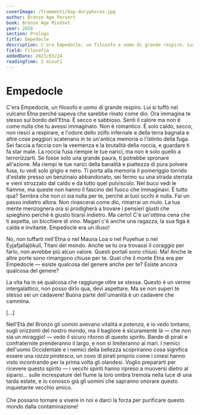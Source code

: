 ```yaml
---
coverImage: /frammenti/bap-doryphoros.jpg
author: Bronze Age Pervert
book: Bronze Age Mindset
year: 2018
section: Prologo
title: Empedocle
description: C'era Empedocle, un filosofo e uomo di grande respiro. Lui si tuffò nel vulcano Etna perché sapeva che sarebbe rinato come dio. Ora immagina te stesso sul bordo dell'Etna. È secco e sabbioso.  
field: Filosofia 
addedDate: 2023/03/24
readingTime: 2 minuti
---
```


# Empedocle

C'era Empedocle, un filosofo e uomo di grande respiro. Lui si tuffò nel vulcano Etna perché sapeva che sarebbe rinato come dio. Ora immagina te stesso sul bordo dell'Etna. È secco e sabbioso. Senti il calore ma non è come nulla che tu avessi immaginato. Non è romantico. È solo caldo, secco, non riesci a respirare, e l'odore dello zolfo infernale e della terra bagnata e altre cose peggiori scatenano in te un'antica memoria o l'istinto della fuga. Sei faccia a faccia con la veemenza e la brutalità della roccia, e guardare ti fa star male. La roccia fusa riempie le tue narici, ma non è solo quello a terrorizzarti. Se fosse solo una grande paura, ti potrebbe spronare all'azione. Ma riempi le tue narici della banalità e piattezza di pura polvere fusa, tu vedi solo grigio e nero. Ti porta alla memoria il pomeriggio torrido d'estate presso un benzinaio abbandonato, sei fermo su una strada sterrata e vieni strozzato dal caldo e da tutto quel pulviscolo. Nel buco vedi le fiamme, ma queste non hanno il fascino del fuoco che immaginavi. È tutto qua? Sembra che non ci sia nulla per te, perché ai tuoi occhi è nulla. Fai un passo indietro allora. Non rinascerai come dio, rimarrai un mulo. La tua mente menzognera ora si prodigherà a trovare i pensieri giusti che spieghino perché è giusto tirarsi indietro. Ma certo! C'è un'ottima cena che ti aspetta, un bicchiere di vino. Magari c'è anche una ragazza, la sua figa è calda e invitante. Empedocle era un illuso!

No, non tuffarti nell'Etna o nel Mauna Loa o nel Puyehue o nel Eyjafjallajökull, Titani del mondo. Anche se tu ora trovassi il coraggio per farlo, non avrebbe più alcun valore. Questi portali sono chiusi. Ma! Anche le altre porte sono rimangono chiuse per te. Quel che il monte Etna era per Empedocle &mdash; esiste qualcosa del genere anche per te? Esiste ancora qualcosa del genere?

La vita ha in sé qualcosa che raggiunge oltre se stessa. Questo è un verme intergalattico, non posso dirlo qua, devi aspettare. Ma se non superi te stesso sei un cadavere! Buona parte dell'umanità è un cadavere che cammina.

\[...\]

Nell'Età del Bronzo gli uomini avevano vitalità e *potenza*, e io vedo lontano, sugli orizzonti del nostro mondo, ma il bagliore è sicuramente là &mdash; che non sia un miraggio! &mdash; vedo il sicuro ritorno di questo spirito. Bande di pirati e confraternite prenderanno il largo, e non si limiteranno ai mari. I nemici dell'uomo Occidentale e i nemici della bellezza scopriranno cosa significa essere una *razza piratesca*, un covo di pirati proprio come i cinesi hanno visto incontrando per la prima volta gli olandesi. Voglio prepararti per ricevere questo spirito &mdash; i vecchi spiriti hanno ripreso a muoversi dietro al sipario... sulle increspature del fiume la loro ombra tremola nella luce di una tarda estate, e io conosco già gli uomini che sapranno onorare questo inquietante vecchio amico.
<br />
<br />
Che possano tornare a vivere in noi e darci la forza per purificare questo mondo dalla contaminazione!
